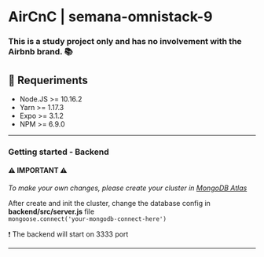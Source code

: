 # AirCnC | semana-omnistack-9

### This is a study project only and has no involvement with the Airbnb brand. :books:

## :electric_plug: Requeriments

- Node.JS >= 10.16.2
- Yarn >= 1.17.3
- Expo >= 3.1.2
- NPM >= 6.9.0

<hr />

### Getting started - Backend

#### :warning: IMPORTANT :warning:
_To make your own changes, please create your cluster in <a href="https://www.mongodb.com/">MongoDB Atlas</a>_

After create and init the cluster, change the database config in <b>backend/src/server.js</b> file<br/>
`mongoose.connect('your-mongodb-connect-here')`<br/>

:heavy_exclamation_mark: The backend will start on 3333 port

<hr />
